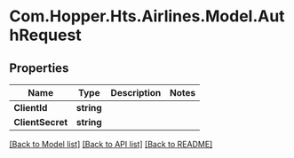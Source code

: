 # Com.Hopper.Hts.Airlines.Model.AuthRequest

## Properties

Name | Type | Description | Notes
------------ | ------------- | ------------- | -------------
**ClientId** | **string** |  | 
**ClientSecret** | **string** |  | 

[[Back to Model list]](../README.md#documentation-for-models) [[Back to API list]](../README.md#documentation-for-api-endpoints) [[Back to README]](../README.md)


